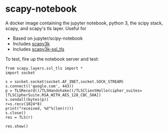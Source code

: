 # scapy-notebook

A docker image containing the jupyter notebook, python 3, the scipy stack, scapy, and scapy's tls layer. Useful for 

* Based on jupyter/scipy-notebook
* Includes [scapy3k](https://github.com/phaethon/scapy/)
* Includes [scapy3k-ssl_tls](https://github.com/cniemira/scapy-ssl_tls-python3)

To test, fire up the notebook server and test:

	from scapy.layers.ssl_tls import *
	import socket

	s = socket.socket(socket.AF_INET,socket.SOCK_STREAM)
	s.connect(('google.com', 443))
	p = TLSRecord()/TLSHandshake()/TLSClientHello(cipher_suites=[TLSCipherSuite.RSA_WITH_AES_128_CBC_SHA])
	s.sendall(bytes(p))
	r=s.recv(1024*8)
	print("received, %d"%(len(r)))
	s.close()
	res = TLS(r)

	res.show()

